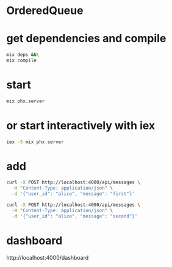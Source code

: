# OrderedQueue

# get dependencies and compile

```bash
mix deps &&\
mix compile
```

# start

```bash
mix phx.server
```

# or start interactively with iex

```bash
iex -S mix phx.server
```

# add 

```bash
curl -X POST http://localhost:4000/api/messages \
  -H "Content-Type: application/json" \
  -d '{"user_id": "alice", "message": "first"}'

curl -X POST http://localhost:4000/api/messages \
  -H "Content-Type: application/json" \
  -d '{"user_id": "alice", "message": "second"}'
```

# dashboard

http://localhost:4000/dashboard